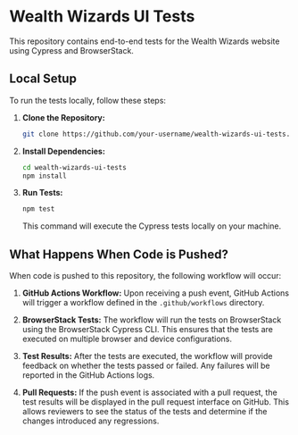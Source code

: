 # Wealth Wizards UI Tests

This repository contains end-to-end tests for the Wealth Wizards website using Cypress and BrowserStack.

## Local Setup

To run the tests locally, follow these steps:

1. **Clone the Repository:**
   ```bash
   git clone https://github.com/your-username/wealth-wizards-ui-tests.git
   ```

2. **Install Dependencies:**
   ```bash
   cd wealth-wizards-ui-tests
   npm install
   ```

3. **Run Tests:**
   ```bash
   npm test
   ```

   This command will execute the Cypress tests locally on your machine.

## What Happens When Code is Pushed?

When code is pushed to this repository, the following workflow will occur:

1. **GitHub Actions Workflow:** Upon receiving a push event, GitHub Actions will trigger a workflow defined in the `.github/workflows` directory.

2. **BrowserStack Tests:** The workflow will run the tests on BrowserStack using the BrowserStack Cypress CLI. This ensures that the tests are executed on multiple browser and device configurations.

3. **Test Results:** After the tests are executed, the workflow will provide feedback on whether the tests passed or failed. Any failures will be reported in the GitHub Actions logs.

4. **Pull Requests:** If the push event is associated with a pull request, the test results will be displayed in the pull request interface on GitHub. This allows reviewers to see the status of the tests and determine if the changes introduced any regressions.
